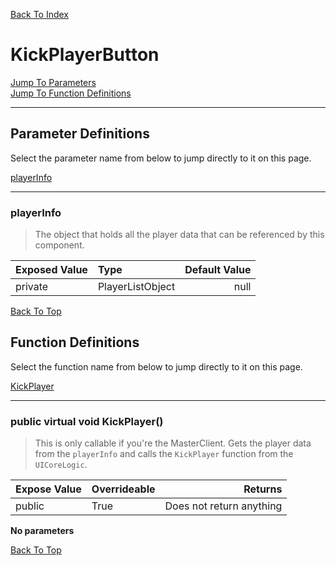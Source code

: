 [Back To Index](../../index.md)

# KickPlayerButton

[Jump To Parameters](#parameter-definitions)<br/>
[Jump To Function Definitions](#functions-definitions)<br/>

--------------------------------------------------------
## Parameter Definitions<a name="parameter-definitions"></a>

Select the parameter name from below to jump directly to it on this page.

[playerInfo](#parameter-playerInfo)<br>

------------------
 ### playerInfo<a name="parameter-playerInfo"></a>
> The object that holds all the player data that can be referenced by this component.

| Exposed Value | Type | Default Value |
|:---|:---|---:|
|private |PlayerListObject|null

[Back To Top](#)

## Function Definitions<a name="functions-definitions"></a>

Select the function name from below to jump directly to it on this page.

[KickPlayer](#KickPlayer)<br>

------------------
 ### public virtual void KickPlayer()<a name="KickPlayer"></a>
>   This is only callable if you're the MasterClient. Gets the player data from the `playerInfo` and calls the `KickPlayer` function from the `UICoreLogic`. 

| Expose Value | Overrideable | Returns |
|:---|:---|---:|
|public|True|Does not return anything|

**No parameters**

[Back To Top](#)

